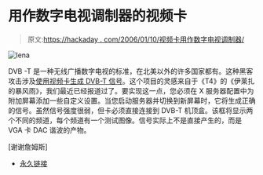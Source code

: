 # 用作数字电视调制器的视频卡

> 原文:[https://hackaday . com/2006/01/10/视频卡用作数字电视调制器/](https://hackaday.com/2006/01/10/video-card-used-as-a-digital-tv-modulator/)

![lena](../Images/33ece3336f5b6dab72bb67f4da0873e4.png)

DVB -T 是一种无线广播数字电视的标准，在北美以外的许多国家都有。这种黑客攻击涉及[使用视频卡生成 DVB-T 信号](http://fabrice.bellard.free.fr/dvbt/)。这个项目的灵感来自于《T4》的《伊莱扎的暴风雨》，我们最近已经报道过了。要实现这一点，您必须在 X 服务器配置中为附加屏幕添加一些自定义设置。当您启动服务器并切换到新屏幕时，它将生成正确的信号。虽然信号强度很弱，但卡必须直接连接到 DVB-T 机顶盒。该框将显示两个不同的频道，每个频道有一个测试图像。信号实际上不是直接产生的，而是 VGA 卡 DAC 谐波的产物。

[谢谢詹姆斯]

*   [永久链接](http://fabrice.bellard.free.fr/dvbt/)
